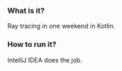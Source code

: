 ### What is it?
Ray tracing in one weekend in Kotlin.


### How to run it?
IntelliJ IDEA does the job.
